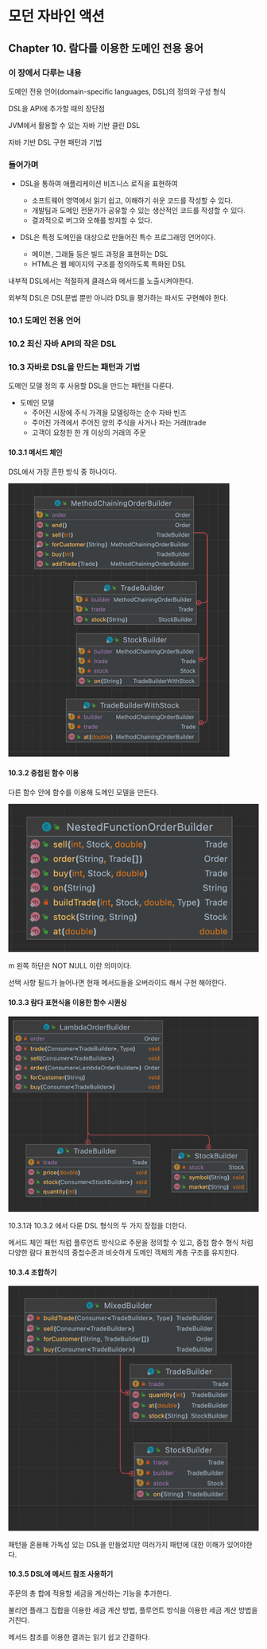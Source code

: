 # 모던 자바인 액션

## Chapter 10. 람다를 이용한 도메인 전용 용어

### 이 장에서 다루는 내용

도메인 전용 언어(domain-specific languages, DSL)의 정의와 구성 형식

DSL을 API에 추가할 때의 장단점

JVM에서 활용할 수 있는 자바 기반 클린 DSL

자바 기반 DSL 구현 패턴과 기법

### 들어가며

- DSL을 통하여 애플리케이션 비즈니스 로직을 표현하여
  - 소프트웨어 영역에서 읽기 쉽고, 이해하기 쉬운 코드를 작성할 수 있다.
  - 개발팀과 도메인 전문가가 공유할 수 있는 생산적인 코드를 작성할 수 있다.
  - 결과적으로 버그와 오해를 방지할 수 있다.

- DSL은 특정 도메인을 대상으로 만들어진 특수 프로그래밍 언어이다.
  - 메이븐, 그래들 등은 빌드 과정을 표현하는 DSL
  - HTML은 웹 페이지의 구조를 정의하도록 특화된 DSL

내부적 DSL에서는 적절하게 클래스와 메서드를 노출시켜야한다.

외부적 DSL은 DSL문법 뿐만 아니라 DSL을 평가하는 파서도 구현해야 한다.

### 10.1 도메인 전용 언어

### 10.2 최신 자바 API의 작은 DSL

### 10.3 자바로 DSL을 만드는 패턴과 기법

도메인 모델 정의 후 사용할 DSL을 만드는 패턴을 다룬다.

- 도메인 모델
  - 주어진 시장에 주식 가격을 모델링하는 순수 자바 빈즈
  - 주어진 가격에서 주어진 양의 주식을 사거나 파는 거래(trade
  - 고객이 요청한 한 개 이상의 거래의 주문

#### 10.3.1 메서드 체인

DSL에서 가장 흔한 방식 중 하나이다.

![img.png](img.png)

#### 10.3.2 중첩된 함수 이용

다른 함수 안에 함수를 이용해 도메인 모델을 만든다.

![img_1.png](img_1.png)

m 왼쪽 하단은 NOT NULL 이란 의미이다.

선택 사항 필드가 늘어나면 현재 메서드들을 오버라이드 해서 구현 해야한다.

#### 10.3.3 람다 표현식을 이용한 함수 시퀀싱

![img_2.png](img_2.png)

10.3.1과 10.3.2 에서 다룬 DSL 형식의 두 가지 장점을 더한다.

메서드 체인 패턴 처럼 플루언트 방식으로 주문을 정의할 수 있고,
중첩 함수 형식 처럼 다양한 람다 표현식의 중첩수준과 비슷하게 도메인 객체의 계층 구조를 유지한다.

#### 10.3.4 조합하기

![img_3.png](img_3.png)

패턴을 혼용해 가독성 있는 DSL을 만들었지만 여러가지 패턴에 대한 이해가 있어야한다.

#### 10.3.5 DSL에 메서드 참조 사용하기

주문의 총 합에 적용할 세금을 계산하는 기능을 추가한다.

불리언 플래그 집합을 이용한 세금 계산 방법, 플루언트 방식을 이용한 세금 계산 방법을 거친다.

메서드 참조를 이용한 결과는 읽기 쉽고 간결하다.


